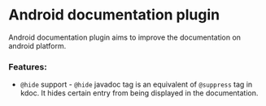 # Android documentation plugin

Android documentation plugin aims to improve the documentation on android platform.

### Features:

* `@hide` support - `@hide` javadoc tag is an equivalent of `@suppress` tag in kdoc. It hides certain entry from being
  displayed in the documentation. 
  
